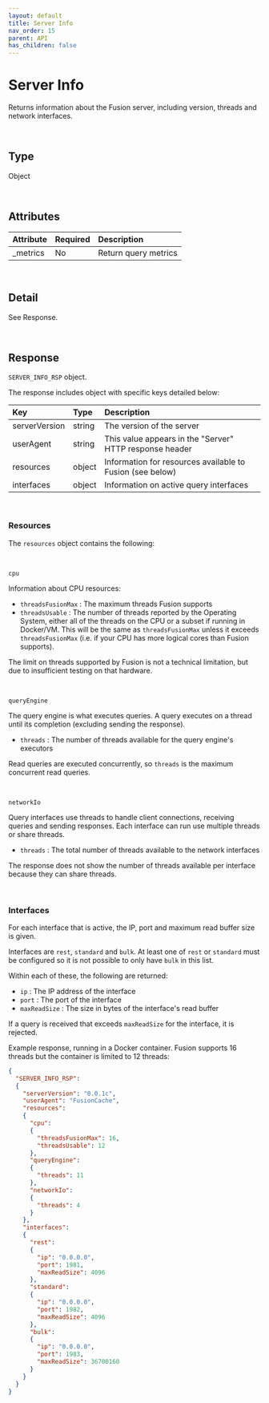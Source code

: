 ```yaml
---
layout: default
title: Server Info
nav_order: 15
parent: API
has_children: false
---
```


# Server Info
Returns information about the Fusion server, including version, threads and network interfaces.

<br/>

## Type
Object

<br/>


## Attributes

| Attribute | Required  | Description      |
|:-----     |:---       |:-------          |
| _metrics  | No        | Return query metrics |


<br/>


## Detail
See Response.

<br/>


## Response
`SERVER_INFO_RSP` object.

The response includes object with specific keys detailed below:

| Key       | Type    | Description      |
|:-----           |:---     |:-------          |
| serverVersion   | string  | The version of the server |
| userAgent       | string  | This value appears in the "Server" HTTP response header |
| resources       | object  | Information for resources available to Fusion (see below) |
| interfaces      | object  | Information on active query interfaces |


<br/>

### Resources
The `resources` object contains the following:

<br/>

`cpu`

Information about CPU resources:
- `threadsFusionMax` : The maximum threads Fusion supports
- `threadsUsable` : The number of threads reported by the Operating System, either all of the threads on the CPU or a subset if running in Docker/VM. This will be the same as `threadsFusionMax` unless it exceeds `threadsFusionMax` (i.e. if your CPU has more logical cores than Fusion supports).

The limit on threads supported by Fusion is not a technical limitation, but due to insufficient testing on that hardware.

<br/>

`queryEngine`

The query engine is what executes queries. A query executes on a thread until its completion (excluding sending the response).
- `threads` : The number of threads available for the query engine's executors

Read queries are executed concurrently, so `threads` is the maximum concurrent read queries.

<br/>

`networkIo`

Query interfaces use threads to handle client connections, receiving queries and sending responses. Each interface can run use multiple threads or share threads. 
- `threads` : The total number of threads available to the network interfaces

The response does not show the number of threads available per interface because they can share threads.

<br/>

### Interfaces

For each interface that is active, the IP, port and maximum read buffer size is given.

Interfaces are `rest`, `standard` and `bulk`. At least one of `rest` or `standard` must be configured so it is not possible to only have `bulk` in this list.

Within each of these, the following are returned:

- `ip` : The IP address of the interface
- `port` : The port of the interface
- `maxReadSize` : The size in bytes of the interface's read buffer 

If a query is received that exceeds `maxReadSize` for the interface, it is rejected.


Example response, running in a Docker container. Fusion supports 16 threads but the container is limited to 12 threads:


```json
{
  "SERVER_INFO_RSP":
  {
    "serverVersion": "0.0.1c",
    "userAgent": "FusionCache",
    "resources":
    {
      "cpu":
      {
        "threadsFusionMax": 16,
        "threadsUsable": 12
      },
      "queryEngine":
      {
        "threads": 11
      },
      "networkIo":
      {
        "threads": 4
      }
    },
    "interfaces":
    {
      "rest":
      {
        "ip": "0.0.0.0",
        "port": 1981,
        "maxReadSize": 4096
      },
      "standard":
      {
        "ip": "0.0.0.0",
        "port": 1982,
        "maxReadSize": 4096
      },
      "bulk":
      {
        "ip": "0.0.0.0",
        "port": 1983,
        "maxReadSize": 36700160
      }
    }
  }
}
```